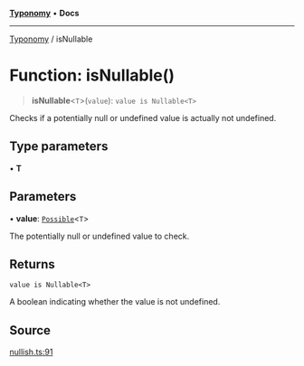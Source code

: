 [**Typonomy**](../README.md) • **Docs**

***

[Typonomy](../globals.md) / isNullable

# Function: isNullable()

> **isNullable**\<`T`\>(`value`): `value is Nullable<T>`

Checks if a potentially null or undefined value is actually not undefined.

## Type parameters

• **T**

## Parameters

• **value**: [`Possible`](../type-aliases/Possible.md)\<`T`\>

The potentially null or undefined value to check.

## Returns

`value is Nullable<T>`

A boolean indicating whether the value is not undefined.

## Source

[nullish.ts:91](https://github.com/softcraft-development/typonomy/blob/4a3cffc57b1541a7efed27e0d213d96ff0241591/src/nullish.ts#L91)
